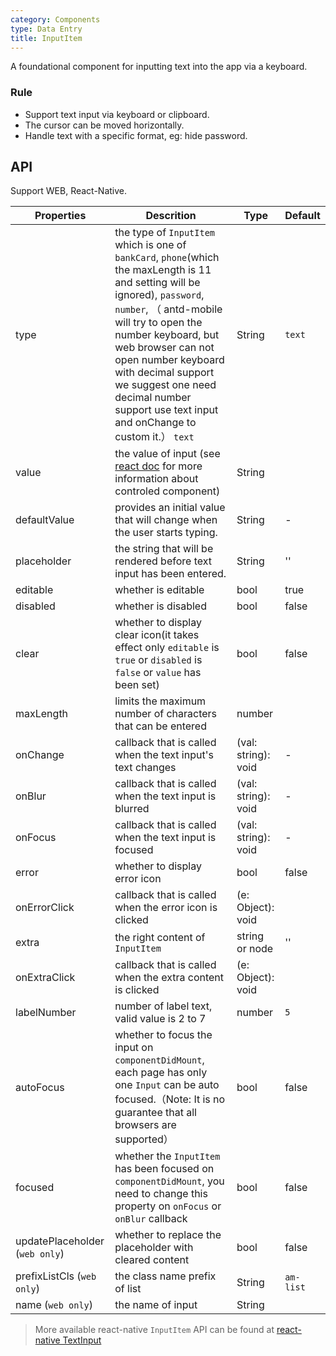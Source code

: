 ```yaml
---
category: Components
type: Data Entry
title: InputItem
---
```


A foundational component for inputting text into the app via a keyboard.

### Rule
- Support text input via keyboard or clipboard.
- The cursor can be moved horizontally.
- Handle text with a specific format, eg: hide password.


## API

Support WEB, React-Native.

Properties | Descrition | Type | Default
-----------|------------|------|--------
| type    | the type of `InputItem` which is one of `bankCard`, `phone`(which the maxLength is 11 and setting will be ignored), `password`, `number`, （ antd-mobile will try to open the number keyboard, but web browser can not open number keyboard with decimal support we suggest one need decimal number support use text input and onChange to custom it.）   `text`  | String |  `text`  |
| value | the value of input (see [react doc](https://facebook.github.io/react/docs/forms.html) for more information about controled component)  | String | |
| defaultValue | provides an initial value that will change when the user starts typing. | String |  -  |
| placeholder  | the string that will be rendered before text input has been entered. | String | ''  |
| editable    | whether is editable        | bool |  true  |
| disabled    | whether is disabled       | bool |  false  |
| clear      |  whether to display clear icon(it takes effect only `editable` is `true` or `disabled` is `false` or `value` has been set) | bool | false  |
| maxLength      |  limits the maximum number of characters that can be entered      | number |    |
| onChange    | callback that is called when the text input's text changes | (val: string): void |  -  |
| onBlur     | callback that is called when the text input is blurred | (val: string): void |   -  |
| onFocus    | callback that is called when the text input is focused | (val: string): void |  -  |
| error       | whether to display error icon       | bool |  false  |
| onErrorClick   | callback that is called when the error icon is clicked  | (e: Object): void |   |
| extra       | the right content of `InputItem`   | string or node |  ''  |
| onExtraClick      | callback that is called when the extra content is clicked | (e: Object): void |  |
| labelNumber  | number of label text, valid value is 2 to 7 | number | `5` |
| autoFocus   | whether to focus the input on `componentDidMount`, each page has only one `Input` can be auto focused.（Note: It is no guarantee that all browsers are supported） | bool | false  |
| focused   | whether the `InputItem` has been focused on `componentDidMount`, you need to change this property on `onFocus` or `onBlur` callback | bool | false  |
| updatePlaceholder (`web only`) | whether to replace the placeholder with cleared content | bool | false|
| prefixListCls (`web only`)    |   the class name prefix of list      | String |  `am-list`  |
| name (`web only`)   | the name of input       | String |   |

> More available react-native `InputItem` API can be found at [react-native TextInput](http://facebook.github.io/react-native/docs/textinput.html)
